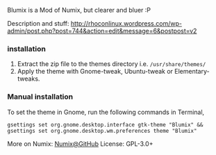 Blumix is a Mod of Numix, but clearer and bluer :P

Description and stuff:
http://rhoconlinux.wordpress.com/wp-admin/post.php?post=744&action=edit&message=6&postpost=v2

### installation

1) Extract the zip file to the themes directory i.e. `/usr/share/themes/`
2) Apply the theme with Gnome-tweak, Ubuntu-tweak or Elementary-tweaks. 

### Manual installation



To set the theme in Gnome, run the following commands in Terminal,

```
gsettings set org.gnome.desktop.interface gtk-theme "Blumix" && gsettings set org.gnome.desktop.wm.preferences theme "Blumix"
```


More on Numix:  [Numix@GitHub](https://github.com/shimmerproject/Numix)
License: GPL-3.0+

